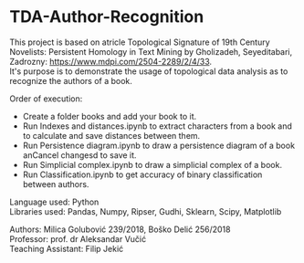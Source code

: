 # TDA-Author-Recognition

This project is based on atricle Topological Signature of 19th Century Novelists:
Persistent Homology in Text Mining by Gholizadeh, Seyeditabari, Zadrozny: https://www.mdpi.com/2504-2289/2/4/33. <br />
It's purpose is to demonstrate the usage of topological data analysis as to recognize the authors of a book.

Order of execution:
* Create a folder books and add your book to it.
* Run Indexes and distances.ipynb to extract characters from a book and to calculate and save distances between them.
* Run Persistence diagram.ipynb to draw a persistence diagram of a book anCancel changesd to save it.
* Run Simplicial complex.ipynb to draw a simplicial complex of a book.
* Run Classification.ipynb to get accuracy of binary classification between authors.

Language used: Python <br />
Libraries used: Pandas, Numpy, Ripser, Gudhi, Sklearn, Scipy, Matplotlib

Authors: Milica Golubović 239/2018, Boško Delić 256/2018 <br />
Professor: prof. dr Aleksandar Vučić <br />
Teaching Assistant: Filip Jekić

